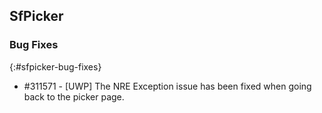 ## SfPicker

### Bug Fixes
{:#sfpicker-bug-fixes}

* \#311571 - [UWP] The NRE Exception issue has been fixed when going back to the picker page. 
